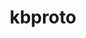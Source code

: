 ---
title: "kbproto"
layout: cache
categories: [package, develop]
meta: {"versions": ["1.0.7"], "compilers": ["gcc@7.5.0"]}
spec_files: 
 - spec-0.json
spec_names:
 - 'kbproto@1.0.7%gcc@7.5.0 arch=linux-ubuntu18.04-x86_64 ^pkgconf@1.8.0%gcc@7.5.0 arch=linux-ubuntu18.04-x86_64 ^util-macros@1.19.3%gcc@7.5.0 arch=linux-ubuntu18.04-x86_64'
---